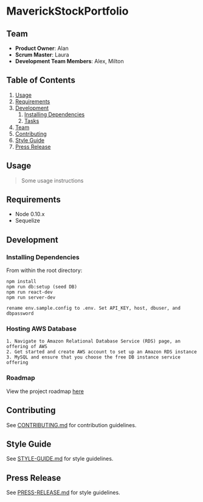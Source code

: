 # MaverickStockPortfolio

## Team

  - __Product Owner__: Alan
  - __Scrum Master__: Laura
  - __Development Team Members__: Alex, Milton

## Table of Contents

1. [Usage](#usage)
1. [Requirements](#requirements)
1. [Development](#development)
    1. [Installing Dependencies](#installing-dependencies)
    1. [Tasks](#roadmap)
1. [Team](#team)
1. [Contributing](#contributing)
1. [Style Guide](#style-guide)
1. [Press Release](#press-release)


## Usage

> Some usage instructions

## Requirements

- Node 0.10.x
- Sequelize

## Development

### Installing Dependencies

From within the root directory:

```
npm install
npm run db:setup (seed DB)
npm run react-dev
npm run server-dev

rename env.sample.config to .env. Set API_KEY, host, dbuser, and dbpassword
```

### Hosting AWS Database

```
1. Navigate to Amazon Relational Database Service (RDS) page, an offering of AWS
2. Get started and create AWS account to set up an Amazon RDS instance
3. MySQL and ensure that you choose the free DB instance service offering
```

### Roadmap

View the project roadmap [here](https://trello.com/b/wWSvfUdm)


## Contributing

See [CONTRIBUTING.md](CONTRIBUTING.md) for contribution guidelines.

## Style Guide

See [STYLE-GUIDE.md](STYLE-GUIDE.md) for style guidelines.

## Press Release

See [PRESS-RELEASE.md](PRESS-RELEASE.md) for style guidelines.
